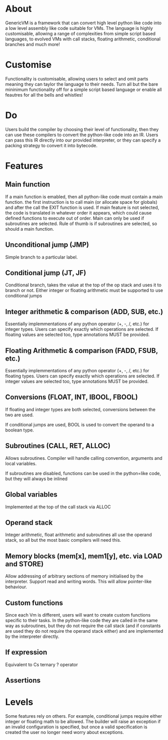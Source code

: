 # About

GenericVM is a framework that can convert high level python like code into a low level assembly like code suitable for VMs. The language is highly customisable, allowing a range of complexities from simple script based languages, to evolved VMs with call stacks, floating arithmetic, conditional branches and much more!

# Customise

Functionality is customisable, allowing users to select and omit parts meaning they can taylor the language to their needs. Turn all but the bare mininimum functionality off for a simple script based language or enable all feautres for all the bells and whistles!

# Do

Users build the compiler by choosing their level of functionality, then they can use these compilers to convert the python-like code into an IR. Users can pass this IR directly into our provided interpreter, or they can specify a packing strategy to convert it into bytecode.

# Features

## Main function

If a main function is emabled, then all python-like code must contain a main function. the first instruction is to call main (or allocate space for globals) and after the call the EXIT function is used. If main feature is not selected, the code is translated in whatever order it appears, which could cause defined functions to execute out of order. Main can only be used if subroutines are selected. Rule of thumb is if subroutines are selected, so should a main function.

## Unconditional jump (JMP)

Simple branch to a particular label.

## Conditional jump (JT, JF)

Conditional branch, takes the value at the top of the op stack and uses it to branch or not. Either integer or floating arithmetic must be supported to use conditional jumps

## Integer arithmetic & comparison (ADD, SUB, etc.)

Essentially implemmentations of any python operator (+, -, /, etc.) for integer types. Users can specify exactly which operations are selected. If floating values are selected too, type annotations MUST be provided.

## Floating Arithmetic & comparison (FADD, FSUB, etc.)

Essentially implemmentations of any python operator (+, -, /, etc.) for floating types. Users can specify exactly which operations are selected. If integer values are selected too, type annotations MUST be provided.

## Conversions (FLOAT, INT, IBOOL, FBOOL)

If floating and integer types are both selected, conversions between the two are used.

If conditional jumps are used, BOOL is used to convert the operand to a boolean type.

## Subroutines (CALL, RET, ALLOC)

Allows subroutines. Compiler will handle calling convention, arguments and local variables.

If subroutines are disabled, functions can be used in the python=like code, but they will always be inlined

## Global variables

Implemented at the top of the call stack via ALLOC 

## Operand stack

Integer arithmetic, float arithmetic and subroutines all use the operand stack, so all but the most basic compilers will need this. 

## Memory blocks (mem[x], mem1[y], etc. via LOAD and STORE)

Allow addressing of arbitrary sections of memory initialised by the interpreter. Support read and writing words. This will allow pointer-like behaviour.

## Custom functions

Since each Vm is different, users will want to create custom functions specific to their tasks. In the python-like code they are called in the same way as subroutines, but they do not require the call stack (and if constants are used they do not require the operand stack either) and are implemented by the interpreter directly.

## If expression

Equivalent to Cs ternary ? operator

## Assertions

# Levels

Some features rely on others. For example, conditional jumps require either integer or floating math to be allowed. The builder will raise an exception if an invalid configuration is specified, but once a valid specification is created the user no longer need worry about exceptions.